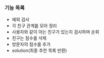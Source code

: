 ### 기능 목록

- 예외 검사
- 각 친구 관계를 모아 정리
- 사용자와 같이 아는 친구가 있는지 검사하며 순회
- 친구는 점수를 삭제
- 방문자의 점수를 추가
- solution(최종 추천 목록 반환)